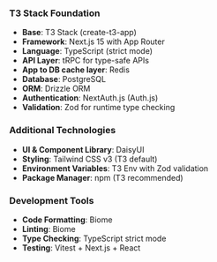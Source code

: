 ### T3 Stack Foundation
- **Base**: T3 Stack (create-t3-app)
- **Framework**: Next.js 15 with App Router
- **Language**: TypeScript (strict mode)
- **API Layer**: tRPC for type-safe APIs
- **App to DB cache layer**: Redis
- **Database**: PostgreSQL
- **ORM**: Drizzle ORM
- **Authentication**: NextAuth.js (Auth.js)
- **Validation**: Zod for runtime type checking

### Additional Technologies
- **UI & Component Library**: DaisyUI
- **Styling**: Tailwind CSS v3 (T3 default)
- **Environment Variables**: T3 Env with Zod validation
- **Package Manager**: npm (T3 recommended)

### Development Tools
- **Code Formatting**: Biome
- **Linting**: Biome
- **Type Checking**: TypeScript strict mode
- **Testing**: Vitest + Next.js + React